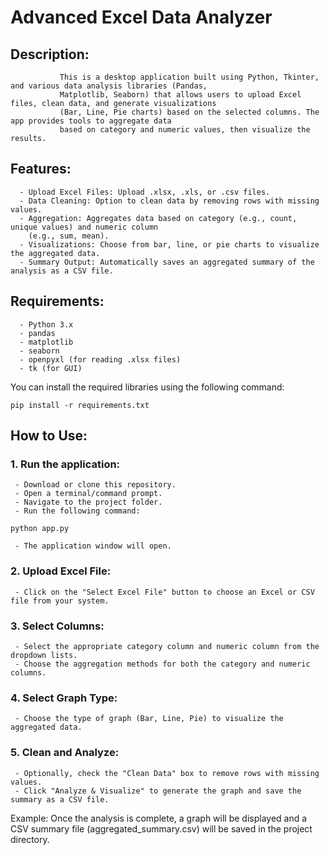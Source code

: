 # Advanced Excel Data Analyzer


## Description: 
               This is a desktop application built using Python, Tkinter, and various data analysis libraries (Pandas,
               Matplotlib, Seaborn) that allows users to upload Excel files, clean data, and generate visualizations
               (Bar, Line, Pie charts) based on the selected columns. The app provides tools to aggregate data
               based on category and numeric values, then visualize the results.

## Features:
      - Upload Excel Files: Upload .xlsx, .xls, or .csv files.
      - Data Cleaning: Option to clean data by removing rows with missing values.
      - Aggregation: Aggregates data based on category (e.g., count, unique values) and numeric column
        (e.g., sum, mean).
      - Visualizations: Choose from bar, line, or pie charts to visualize the aggregated data.
      - Summary Output: Automatically saves an aggregated summary of the analysis as a CSV file.

## Requirements:
      - Python 3.x
      - pandas
      - matplotlib
      - seaborn
      - openpyxl (for reading .xlsx files)
      - tk (for GUI)

You can install the required libraries using the following command:
```
pip install -r requirements.txt
```

## How to Use:
### 1. Run the application:
     - Download or clone this repository.
     - Open a terminal/command prompt.
     - Navigate to the project folder.
     - Run the following command:
 
 ```
 python app.py
 ```

     - The application window will open.
### 2. Upload Excel File:
     - Click on the "Select Excel File" button to choose an Excel or CSV file from your system.
###  3. Select Columns:
     - Select the appropriate category column and numeric column from the dropdown lists.
     - Choose the aggregation methods for both the category and numeric columns.
### 4. Select Graph Type:
     - Choose the type of graph (Bar, Line, Pie) to visualize the aggregated data.
### 5. Clean and Analyze:
     - Optionally, check the "Clean Data" box to remove rows with missing values.
     - Click "Analyze & Visualize" to generate the graph and save the summary as a CSV file.
Example:
   Once the analysis is complete, a graph will be displayed and a CSV summary file
   (aggregated_summary.csv) will be saved in the project directory.

